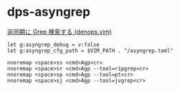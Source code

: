 # dps-asyngrep

[非同期に Grep 検索する (denops.vim)](https://zenn.dev/yukimemi/articles/2021-03-21-dps-asyngrep)

```vim
let g:asyngrep_debug = v:false
let g:asyngrep_cfg_path = $VIM_PATH . "/asyngrep.toml"

nnoremap <space>ss <cmd>Agp<cr>
nnoremap <space>sr <cmd>Agp --tool=ripgrep<cr>
nnoremap <space>sp <cmd>Agp --tool=pt<cr>
nnoremap <space>sj <cmd>Agp --tool=jvgrep<cr>

```
